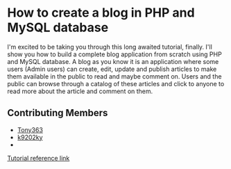 # How to create a blog in PHP and MySQL database

I'm excited to be taking you through this long awaited tutorial, finally. I'll show you how to build a complete blog application from scratch using PHP and MySQL database. A blog as you know it is an application where some users (Admin users) can create, edit, update and publish articles to make them available in the public to read and maybe comment on. Users and the public can browse through a catalog of these articles and click to anyone to read more about the article and comment on them.

## Contributing Members
* [Tony363](https://github.com/Tony363)
* [k9202ky](https://github.com/k9202ky)
* 
 [Tutorial reference link](https://codewithawa.com/posts/how-to-create-a-blog-in-php-and-mysql-database)
